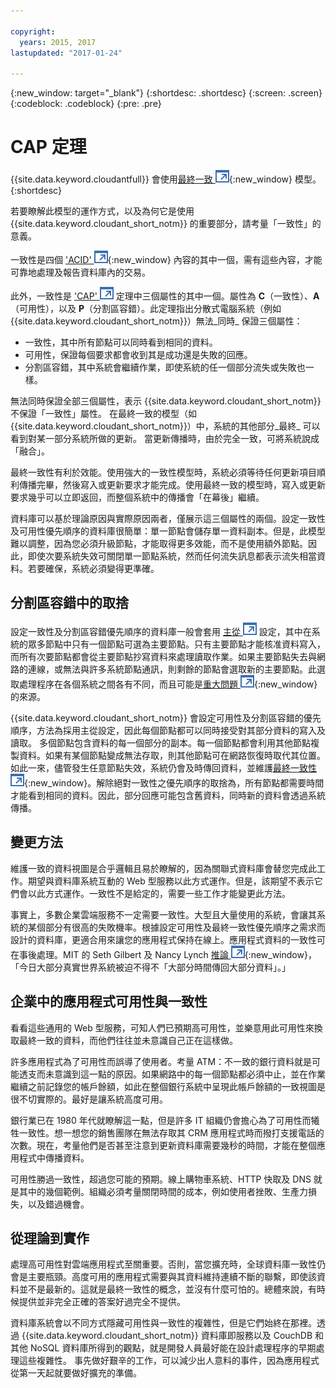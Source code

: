 ```yaml
---

copyright:
  years: 2015, 2017
lastupdated: "2017-01-24"

---
```


{:new_window: target="_blank"}
{:shortdesc: .shortdesc}
{:screen: .screen}
{:codeblock: .codeblock}
{:pre: .pre}

<!-- Acrolinx: 2017-01-24 -->

<div id="cap_theorem"></div>

<div id="consistency"></div>

# CAP 定理

{{site.data.keyword.cloudantfull}} 會使用[最終一致 ![外部鏈結圖示](../images/launch-glyph.svg "外部鏈結圖示")](http://en.wikipedia.org/wiki/Eventual_consistency){:new_window} 模型。
{:shortdesc}

若要瞭解此模型的運作方式，以及為何它是使用 {{site.data.keyword.cloudant_short_notm}} 的重要部分，請考量「一致性」的意義。

一致性是四個 ['ACID' ![外部鏈結圖示](../images/launch-glyph.svg "外部鏈結圖示")](https://en.wikipedia.org/wiki/ACID){:new_window} 內容的其中一個，需有這些內容，才能可靠地處理及報告資料庫內的交易。

此外，一致性是 <a href="http://en.wikipedia.org/wiki/CAP_Theorem" target="_blank">'CAP' <img src="../images/launch-glyph.svg" alt="外部鏈結圖示" title="外部鏈結圖示"></a> 定理中三個屬性的其中一個。屬性為 **C**（一致性）、**A**（可用性），以及 **P**（分割區容錯）。此定理指出分散式電腦系統（例如 {{site.data.keyword.cloudant_short_notm}}）無法_同時_ 保證三個屬性：

-   一致性，其中所有節點可以同時看到相同的資料。
-   可用性，保證每個要求都會收到其是成功還是失敗的回應。
-   分割區容錯，其中系統會繼續作業，即使系統的任一個部分流失或失敗也一樣。

無法同時保證全部三個屬性，表示 {{site.data.keyword.cloudant_short_notm}} 不保證「一致性」屬性。
在最終一致的模型（如 {{site.data.keyword.cloudant_short_notm}}）中，系統的其他部分_最終_ 可以看到對某一部分系統所做的更新。
當更新傳播時，由於完全一致，可將系統說成「融合」。

最終一致性有利於效能。使用強大的一致性模型時，系統必須等待任何更新項目順利傳播完畢，然後寫入或更新要求才能完成。使用最終一致的模型時，寫入或更新要求幾乎可以立即返回，而整個系統中的傳播會「在幕後」繼續。

資料庫可以基於理論原因與實際原因兩者，僅展示這三個屬性的兩個。設定一致性及可用性優先順序的資料庫很簡單：單一節點會儲存單一資料副本。但是，此模型難以調整，因為您必須升級節點，才能取得更多效能，而不是使用額外節點。因此，即使次要系統失效可關閉單一節點系統，然而任何流失訊息都表示流失相當資料。若要確保，系統必須變得更準確。

## 分割區容錯中的取捨

設定一致性及分割區容錯優先順序的資料庫一般會套用
<a href="http://en.wikipedia.org/wiki/Master/slave_(technology)" target="_blank">主從 <img src="../images/launch-glyph.svg" alt="外部鏈結圖示" title="外部鏈結圖示"></a> 設定，其中在系統的眾多節點中只有一個節點可選為主要節點。只有主要節點才能核准資料寫入，而所有次要節點都會從主要節點抄寫資料來處理讀取作業。如果主要節點失去與網路的連線，或無法與許多系統節點通訊，則剩餘的節點會選取新的主要節點。此選取處理程序在各個系統之間各有不同，而且可能是[重大問題 ![外部鏈結圖示](../images/launch-glyph.svg "外部鏈結圖示")](http://aphyr.com/posts/284-call-me-maybe-mongodb){:new_window} 的來源。


{{site.data.keyword.cloudant_short_notm}} 會設定可用性及分割區容錯的優先順序，方法為採用主從設定，因此每個節點都可以同時接受對其部分資料的寫入及讀取。
多個節點包含資料的每一個部分的副本。每一個節點都會利用其他節點複製資料。如果有某個節點變成無法存取，則其他節點可在網路恢復時取代其位置。如此一來，儘管發生任意節點失效，系統仍會及時傳回資料，並維護[最終一致性 ![外部鏈結圖示](../images/launch-glyph.svg "外部鏈結圖示")](http://en.wikipedia.org/wiki/Eventual_consistency){:new_window}。解除絕對一致性之優先順序的取捨為，所有節點都需要時間才能看到相同的資料。因此，部分回應可能包含舊資料，同時新的資料會透過系統傳播。

## 變更方法

維護一致的資料視圖是合乎邏輯且易於瞭解的，因為關聯式資料庫會替您完成此工作。期望與資料庫系統互動的 Web 型服務以此方式運作。但是，該期望不表示它們會以此方式運作。一致性不是給定的，需要一些工作才能變更此方法。

事實上，多數企業雲端服務不一定需要一致性。大型且大量使用的系統，會讓其系統的某個部分有很高的失敗機率。根據設定可用性及最終一致性優先順序之需求而設計的資料庫，更適合用來讓您的應用程式保持在線上。應用程式資料的一致性可在事後處理。MIT 的 Seth Gilbert 及 Nancy Lynch [推論 ![外部鏈結圖示](../images/launch-glyph.svg "外部鏈結圖示")](http://www.glassbeam.com/sites/all/themes/glassbeam/images/blog/10.1.1.67.6951.pdf){:new_window}，「今日大部分真實世界系統被迫不得不「大部分時間傳回大部分資料」。」

## 企業中的應用程式可用性與一致性

看看這些通用的 Web 型服務，可知人們已預期高可用性，並樂意用此可用性來換取最終一致的資料，而他們往往並未意識自己正在這樣做。

許多應用程式為了可用性而誤導了使用者。考量 ATM：不一致的銀行資料就是可能透支而未意識到這一點的原因。如果網路中的每一個節點都必須中止，並在作業繼續之前記錄您的帳戶餘額，如此在整個銀行系統中呈現此帳戶餘額的一致視圖是很不切實際的。最好是讓系統高度可用。

銀行業已在 1980 年代就瞭解這一點，但是許多 IT 組織仍會擔心為了可用性而犧牲一致性。想一想您的銷售團隊在無法存取其 CRM 應用程式時而撥打支援電話的次數。現在，考量他們是否甚至注意到更新資料庫需要幾秒的時間，才能在整個應用程式中傳播資料。

可用性勝過一致性，超過您可能的預期。線上購物車系統、HTTP 快取及 DNS 就是其中的幾個範例。組織必須考量關閉時間的成本，例如使用者挫敗、生產力損失，以及錯過機會。

## 從理論到實作

處理高可用性對雲端應用程式至關重要。否則，當您擴充時，全球資料庫一致性仍會是主要瓶頸。高度可用的應用程式需要與其資料維持連續不斷的聯繫，即使該資料並不是最新的。這就是最終一致性的概念，並沒有什麼可怕的。總體來說，有時候提供並非完全正確的答案好過完全不提供。

資料庫系統會以不同方式隱藏可用性與一致性的複雜性，但是它們始終在那裡。透過 {{site.data.keyword.cloudant_short_notm}} 資料庫即服務以及 CouchDB 和其他 NoSQL 資料庫所得到的觀點，就是開發人員最好能在設計處理程序的早期處理這些複雜性。
事先做好艱辛的工作，可以減少出人意料的事件，因為應用程式從第一天起就要做好擴充的準備。
